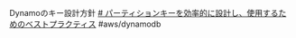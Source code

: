 Dynamoのキー設計方針
[# パーティションキーを効率的に設計し、使用するためのベストプラクティス](https://docs.aws.amazon.com/ja_jp/amazondynamodb/latest/developerguide/bp-partition-key-design.html)
#aws/dynamodb 